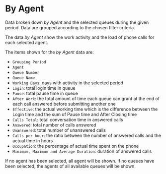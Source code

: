 # By Agent

Data broken down *by Agent* and the selected queues during 
the given period.
Data are grouped according to the chosen filter criteria.

The data *by Agent* show the work activity and the load of
phone calls for each selected agent.

The items shown for the *by Agent* data are:

- `Grouping Period`
- `Agent`
- `Queue Number`
- `Queue Name`
- `Working Days`: days with activity in the selected period
- `Login`: total login time in queue
- `Pause`: total pause time in queue
- `After Work`: the total amount of time each queue can grant
at the end of each call answered before submitting another one
- `Effective`: the actual working time which is the difference between the
Login time and the sum of Pause time and After Closing time
- `Calls Total`: total conversation time in answered calls
- `Answered`: total number of calls answered
- `Unanswered`: total number of unanswered calls
- `Calls per hour`: the ratio between the number of answered calls and the
actual time in hours
- `Occupation`: the percentage of actual time spent on the phone
- `Minimum, Maximum and Average Duration`: duration of answered calls

If no agent has been selected, all agent will be shown.
If no queues have been selected, the agents of all available queues will be 
shown.
